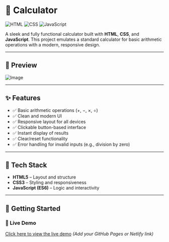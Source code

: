 # 🧮 Calculator

![HTML](https://img.shields.io/badge/HTML-5-E34F26?style=for-the-badge&logo=html5&logoColor=white)
![CSS](https://img.shields.io/badge/CSS-3-1572B6?style=for-the-badge&logo=css3&logoColor=white)
![JavaScript](https://img.shields.io/badge/JavaScript-F7DF1E?style=for-the-badge&logo=javascript&logoColor=black)

A sleek and fully functional calculator built with **HTML**, **CSS**, and **JavaScript**. This project emulates a standard calculator for basic arithmetic operations with a modern, responsive design.

---

## 📸 Preview

![Image](https://github.com/user-attachments/assets/d39b8ed1-9ff6-4b86-83ed-cb545ad4f536)

---

## ✨ Features

- ✅ Basic arithmetic operations (+, −, ×, ÷)
- ✅ Clean and modern UI
- ✅ Responsive layout for all devices
- ✅ Clickable button-based interface
- ✅ Instant display of results
- ✅ Clear/reset functionality
- ✅ Error handling for invalid inputs (e.g., division by zero)

---

## 🔧 Tech Stack

- **HTML5** – Layout and structure
- **CSS3** – Styling and responsiveness
- **JavaScript (ES6)** – Logic and interactivity

---

## 🚀 Getting Started

### 🔗 Live Demo
[Click here to view the live demo](https://drive.google.com/file/d/1qTg69Kf30x3XaBLkzmUNAacjZbip2Sdy/view?usp=drive_link) *(Add your GitHub Pages or Netlify link)*
